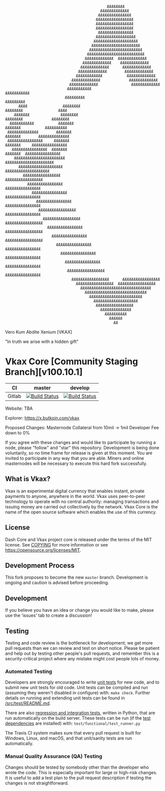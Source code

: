 ```
                                              ÆÆÆÆÆÆÆÆ                                              
                                           ÆÆÆÆÆÆÆÆÆÆÆÆÆ                                            
                                          ÆÆÆÆÆÆÆÆÆÆÆÆÆÆÆ                                           
                                         ÆÆÆÆÆÆÆÆÆÆÆÆÆÆÆÆÆ                                          
                                         ÆÆÆÆÆÆÆÆÆÆÆÆÆÆÆÆÆ                                          
                                         ÆÆÆÆÆÆÆÆÆÆÆÆÆÆÆÆÆ                                          
                                          ÆÆÆÆÆÆÆÆÆÆÆÆÆÆÆÆ                                          
                                         ÆÆÆÆÆÆÆÆÆÆÆÆÆÆÆÆÆÆ                                         
                                        ÆÆÆÆÆÆÆÆÆÆÆÆÆÆÆÆÆÆÆÆ                                        
                                       ÆÆÆÆÆÆÆÆÆÆÆÆÆÆÆÆÆÆÆÆÆÆ                                       
                                      ÆÆÆÆÆÆÆÆÆÆÆÆÆÆÆÆÆÆÆÆÆÆÆÆ                                      
                                     ÆÆÆÆÆÆÆÆÆÆÆÆÆÆÆÆÆÆÆÆÆÆÆÆÆÆ                                     
                                    ÆÆÆÆÆÆÆÆÆÆÆÆÆ  ÆÆÆÆÆÆÆÆÆÆÆÆÆ                                    
                                   ÆÆÆÆÆÆÆÆÆÆÆÆÆ    ÆÆÆÆÆÆÆÆÆÆÆÆÆ                                   
                                  ÆÆÆÆÆÆÆÆÆÆÆÆÆ      ÆÆÆÆÆÆÆÆÆÆÆÆÆ                                  
                                 ÆÆÆÆÆÆÆÆÆÆÆÆÆ        ÆÆÆÆÆÆÆÆÆÆÆÆÆ                                 
                                ÆÆÆÆÆÆÆÆÆÆÆÆ           ÆÆÆÆÆÆÆÆÆÆÆÆÆ                                
                              ÆÆÆÆÆÆÆÆÆÆÆÆÆ             ÆÆÆÆÆÆÆÆÆÆÆÆÆ                               
                             ÆÆÆÆÆÆÆÆÆÆÆÆÆ               ÆÆÆÆÆÆÆÆÆÆÆÆÆ                              
                            ÆÆÆÆÆÆÆÆÆÆÆ                      ÆÆÆÆÆÆÆÆÆÆÆ                            
                           ÆÆÆÆÆÆÆÆÆ                            ÆÆÆÆÆÆÆÆÆ                           
      ÆÆÆÆ                ÆÆÆÆÆÆÆÆ                                ÆÆÆÆÆÆÆÆ                ÆÆÆÆ      
    ÆÆÆÆÆÆÆ              ÆÆÆÆÆÆÆÆ                                  ÆÆÆÆÆÆÆÆ             ÆÆÆÆÆÆÆÆ    
  ÆÆÆÆÆÆÆÆÆÆÆ           ÆÆÆÆÆÆÆ                                      ÆÆÆÆÆÆÆ           ÆÆÆÆÆÆÆÆÆÆ   
 ÆÆÆÆÆÆÆÆÆÆÆÆÆÆ        ÆÆÆÆÆÆÆ                                        ÆÆÆÆÆÆÆ        ÆÆÆÆÆÆÆÆÆÆÆÆÆÆ 
 ÆÆÆÆÆÆÆÆÆÆÆÆÆÆÆÆ     ÆÆÆÆÆÆÆ                                          ÆÆÆÆÆÆÆ     ÆÆÆÆÆÆÆÆÆÆÆÆÆÆÆÆ 
   ÆÆÆÆÆÆÆÆÆÆÆÆÆÆÆÆ  ÆÆÆÆÆÆÆ                                            ÆÆÆÆÆÆÆ  ÆÆÆÆÆÆÆÆÆÆÆÆÆÆÆÆ   
    ÆÆÆÆÆÆÆÆÆÆÆÆÆÆÆÆÆÆÆÆÆÆÆ                                              ÆÆÆÆÆÆÆÆÆÆÆÆÆÆÆÆÆÆÆÆÆÆ     
      ÆÆÆÆÆÆÆÆÆÆÆÆÆÆÆÆÆÆÆÆ                                                ÆÆÆÆÆÆÆÆÆÆÆÆÆÆÆÆÆÆÆÆ      
        ÆÆÆÆÆÆÆÆÆÆÆÆÆÆÆÆÆ                                                  ÆÆÆÆÆÆÆÆÆÆÆÆÆÆÆÆÆ        
          ÆÆÆÆÆÆÆÆÆÆÆÆÆÆÆÆ                                                ÆÆÆÆÆÆÆÆÆÆÆÆÆÆÆÆ          
            ÆÆÆÆÆÆÆÆÆÆÆÆÆÆÆÆ                                            ÆÆÆÆÆÆÆÆÆÆÆÆÆÆÆÆ            
              ÆÆÆÆÆÆÆÆÆÆÆÆÆÆÆÆ                                        ÆÆÆÆÆÆÆÆÆÆÆÆÆÆÆÆ              
               ÆÆÆÆÆÆÆÆÆÆÆÆÆÆÆÆÆ                                    ÆÆÆÆÆÆÆÆÆÆÆÆÆÆÆÆ                
                 ÆÆÆÆÆÆÆÆÆÆÆÆÆÆÆÆÆ                                ÆÆÆÆÆÆÆÆÆÆÆÆÆÆÆÆÆ                 
                   ÆÆÆÆÆÆÆÆÆÆÆÆÆÆÆÆ                             ÆÆÆÆÆÆÆÆÆÆÆÆÆÆÆÆÆ                   
                     ÆÆÆÆÆÆÆÆÆÆÆÆÆÆÆÆ                         ÆÆÆÆÆÆÆÆÆÆÆÆÆÆÆÆÆ                     
                       ÆÆÆÆÆÆÆÆÆÆÆÆÆÆÆÆ                      ÆÆÆÆÆÆÆÆÆÆÆÆÆÆÆÆ                       
                         ÆÆÆÆÆÆÆÆÆÆÆÆÆÆÆÆ                  ÆÆÆÆÆÆÆÆÆÆÆÆÆÆÆÆ                         
                           ÆÆÆÆÆÆÆÆÆÆÆÆÆÆÆÆ              ÆÆÆÆÆÆÆÆÆÆÆÆÆÆÆÆ                           
                            ÆÆÆÆÆÆÆÆÆÆÆÆÆÆÆÆÆ          ÆÆÆÆÆÆÆÆÆÆÆÆÆÆÆÆ                             
                              ÆÆÆÆÆÆÆÆÆÆÆÆÆÆÆÆÆ      ÆÆÆÆÆÆÆÆÆÆÆÆÆÆÆÆÆ                              
                                ÆÆÆÆÆÆÆÆÆÆÆÆÆÆÆÆÆ  ÆÆÆÆÆÆÆÆÆÆÆÆÆÆÆÆÆ                                
                                  ÆÆÆÆÆÆÆÆÆÆÆÆÆÆÆÆÆÆÆÆÆÆÆÆÆÆÆÆÆÆÆÆ                                  
                                    ÆÆÆÆÆÆÆÆÆÆÆÆÆÆÆÆÆÆÆÆÆÆÆÆÆÆÆÆ                                    
                                      ÆÆÆÆÆÆÆÆÆÆÆÆÆÆÆÆÆÆÆÆÆÆÆÆ                                      
                                        ÆÆÆÆÆÆÆÆÆÆÆÆÆÆÆÆÆÆÆÆ                                        
                                         ÆÆÆÆÆÆÆÆÆÆÆÆÆÆÆÆÆ                                          
                                           ÆÆÆÆÆÆÆÆÆÆÆÆÆÆ                                           
                                             ÆÆÆÆÆÆÆÆÆÆ                                             
                                               ÆÆÆÆÆÆ                                               
                                                 ÆÆ                                                 
```


Vero Kum Abdite Xenium [VKAX]

"In truth we arise with a hidden gift"


Vkax Core [Community Staging Branch][v100.10.1]
===========================

|CI|master|develop|
|-|-|-|
|Gitlab|[![Build Status](https://gitlab.com/dashpay/dash/badges/master/pipeline.svg)](https://gitlab.com/dashpay/dash/-/tree/master)|[![Build Status](https://gitlab.com/dashpay/dash/badges/develop/pipeline.svg)](https://gitlab.com/dashpay/dash/-/tree/develop)|

Website: TBA

Explorer: https://x.butkoin.com/vkax

Proposed Changes:
Masternode Collateral from 10mil -> 1mil
Developer Fee down to 0%

If you agree with these changes and would like to participate by running a node, please "follow" and "star" this repository. Development is being done voluntarily, so no time frame for release is given at this moment. You are invited to participate in any way that you are able. Miners and online masternodes will be necessary to execute this hard fork successfully. 

What is Vkax?
-------------

Vkax is an experimental digital currency that enables instant, private
payments to anyone, anywhere in the world. Vkax uses peer-to-peer technology
to operate with no central authority: managing transactions and issuing money
are carried out collectively by the network. Vkax Core is the name of the open
source software which enables the use of this currency.

License
-------

Dash Core and Vkax project core is released under the terms of the MIT license. See [COPYING](COPYING) for more
information or see https://opensource.org/licenses/MIT.

Development Process
-------------------

This fork proposes to become the new `master` branch. Development is ongoing and caution is advised before proceeding.

Development
------------

If you believe you have an idea or change you would like to make, please use the 'issues' tab to create a discussion!

Testing
-------

Testing and code review is the bottleneck for development; we get more pull
requests than we can review and test on short notice. Please be patient and help out by testing
other people's pull requests, and remember this is a security-critical project where any mistake might cost people
lots of money.

### Automated Testing

Developers are strongly encouraged to write [unit tests](src/test/README.md) for new code, and to
submit new unit tests for old code. Unit tests can be compiled and run
(assuming they weren't disabled in configure) with: `make check`. Further details on running
and extending unit tests can be found in [/src/test/README.md](/src/test/README.md).

There are also [regression and integration tests](/test), written
in Python, that are run automatically on the build server.
These tests can be run (if the [test dependencies](/test) are installed) with: `test/functional/test_runner.py`

The Travis CI system makes sure that every pull request is built for Windows, Linux, and macOS, and that unit/sanity tests are run automatically.

### Manual Quality Assurance (QA) Testing

Changes should be tested by somebody other than the developer who wrote the
code. This is especially important for large or high-risk changes. It is useful
to add a test plan to the pull request description if testing the changes is
not straightforward.

